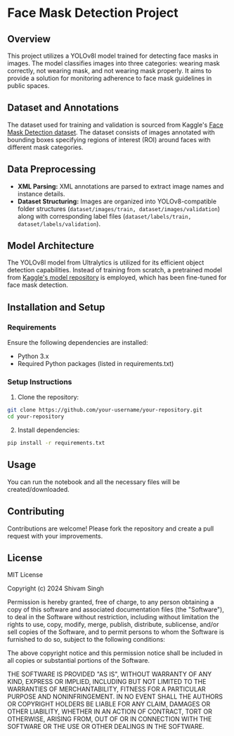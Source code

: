 # Face Mask Detection Project
## Overview
This project utilizes a YOLOv8l model trained for detecting face masks in images. The model classifies images into three categories: wearing mask correctly, not wearing mask, and not wearing mask properly. It aims to provide a solution for monitoring adherence to face mask guidelines in public spaces.

## Dataset and Annotations
The dataset used for training and validation is sourced from Kaggle's  [Face Mask Detection dataset](https://www.kaggle.com/datasets/andrewmvd/face-mask-detection "Face Mask Detection dataset"). The dataset consists of images annotated with bounding boxes specifying regions of interest (ROI) around faces with different mask categories.

## Data Preprocessing
* **XML Parsing:** XML annotations are parsed to extract image names and instance details.
* **Dataset Structuring:** Images are organized into YOLOv8-compatible folder structures (`dataset/images/train, dataset/images/validation`) along with corresponding label files (`dataset/labels/train, dataset/labels/validation`).

## Model Architecture
The YOLOv8l model from Ultralytics is utilized for its efficient object detection capabilities. Instead of training from scratch, a pretrained model from [Kaggle's model repository](https://www.kaggle.com/models/shivam2111/yolov8l-mask-detection/PyTorch/yolov8l-v1.0/1/ "Kaggle's model repository") is employed, which has been fine-tuned for face mask detection.

## Installation and Setup
### Requirements
Ensure the following dependencies are installed:

* Python 3.x
* Required Python packages (listed in requirements.txt)

### Setup Instructions
1. Clone the repository:

```bash
git clone https://github.com/your-username/your-repository.git
cd your-repository
```

2. Install dependencies:

```bash
pip install -r requirements.txt
```
## Usage
You can run the notebook and all the necessary files will be created/downloaded.
## Contributing
Contributions are welcome! Please fork the repository and create a pull request with your improvements.

## License
MIT License

Copyright (c) 2024 Shivam Singh

Permission is hereby granted, free of charge, to any person obtaining a copy
of this software and associated documentation files (the "Software"), to deal
in the Software without restriction, including without limitation the rights
to use, copy, modify, merge, publish, distribute, sublicense, and/or sell
copies of the Software, and to permit persons to whom the Software is
furnished to do so, subject to the following conditions:

The above copyright notice and this permission notice shall be included in all
copies or substantial portions of the Software.

THE SOFTWARE IS PROVIDED "AS IS", WITHOUT WARRANTY OF ANY KIND, EXPRESS OR
IMPLIED, INCLUDING BUT NOT LIMITED TO THE WARRANTIES OF MERCHANTABILITY,
FITNESS FOR A PARTICULAR PURPOSE AND NONINFRINGEMENT. IN NO EVENT SHALL THE
AUTHORS OR COPYRIGHT HOLDERS BE LIABLE FOR ANY CLAIM, DAMAGES OR OTHER
LIABILITY, WHETHER IN AN ACTION OF CONTRACT, TORT OR OTHERWISE, ARISING FROM,
OUT OF OR IN CONNECTION WITH THE SOFTWARE OR THE USE OR OTHER DEALINGS IN THE
SOFTWARE.

